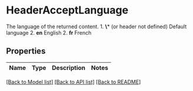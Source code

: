 # HeaderAcceptLanguage

The language of the returned content.  1. **\\*** (or header not defined) Default language 2. **en** English 2. **fr** French  

## Properties
Name | Type | Description | Notes
------------ | ------------- | ------------- | -------------

[[Back to Model list]](../README.md#documentation-for-models) [[Back to API list]](../README.md#documentation-for-api-endpoints) [[Back to README]](../README.md)


